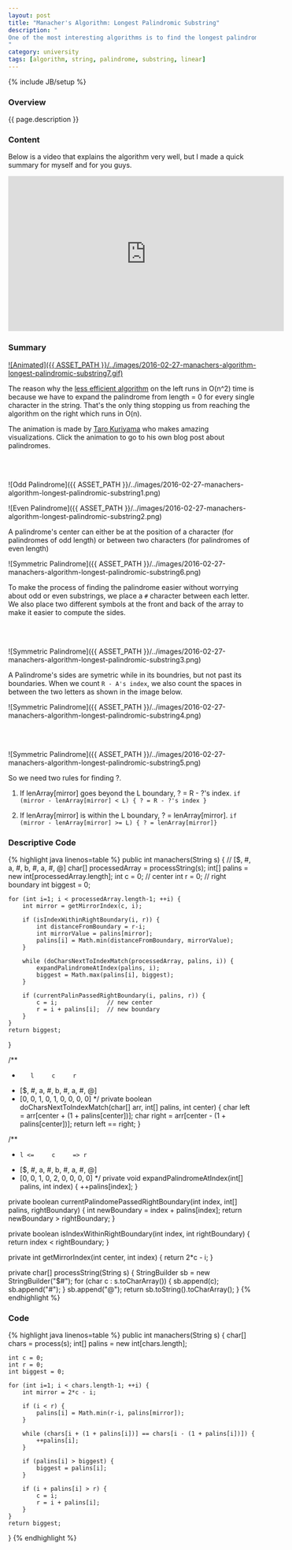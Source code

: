 ```yaml
---
layout: post
title: "Manacher's Algorithm: Longest Palindromic Substring"
description: "
One of the most interesting algorithms is to find the longest palindromic substring in O(n) time. A palindrome is a string that is the same when reversed. For example, `Dr. Awkward` is a palindrome. If we remove non alphanumeric characters and make each character lower case, it becomes `drawkward` which is the same when reversed. For more information, you can look at [Manacher's Algorithm wiki page](https://en.wikipedia.org/wiki/Longest_palindromic_substring).
"
category: university
tags: [algorithm, string, palindrome, substring, linear]
---
```

{% include JB/setup %}

<!-- Overview -->
<h3>Overview</h3>

{{ page.description }}

<!-- Content -->
<h3>Content</h3>

Below is a video that explains the algorithm very well, but I made a quick summary for myself and for you guys.

<iframe width="560" height="315" src="https://www.youtube.com/embed/nbTSfrEfo6M" frameborder="0" allowfullscreen></iframe>

<!-- Summary -->
<h3>Summary</h3>

[![Animated]({{ ASSET_PATH }}/../images/2016-02-27-manachers-algorithm-longest-palindromic-substring7.gif)](http://tarokuriyama.com/projects/palindrome2.php)

The reason why the [less efficient algorithm](http://www.geeksforgeeks.org/longest-palindromic-substring-set-2/) on the left runs in O(n^2) time is because we have to expand the palindrome from length = 0 for every single character in the string. That's the only thing stopping us from reaching the algorithm on the right which runs in O(n). 

The animation is made by [Taro Kuriyama](http://tarokuriyama.com/index.php) who makes amazing visualizations. Click the animation to go to his own blog post about palindromes.

<br /><br />

![Odd Palindrome]({{ ASSET_PATH }}/../images/2016-02-27-manachers-algorithm-longest-palindromic-substring1.png)

![Even Palindrome]({{ ASSET_PATH }}/../images/2016-02-27-manachers-algorithm-longest-palindromic-substring2.png)

A palindrome's center can either be at the position of a character (for palindromes of odd length) or between two characters (for palindromes of even length)

![Symmetric Palindrome]({{ ASSET_PATH }}/../images/2016-02-27-manachers-algorithm-longest-palindromic-substring6.png)

To make the process of finding the palindrome easier without worrying about odd or even substrings, we place a `#` character between each letter. We also place two different symbols at the front and back of the array to make it easier to compute the sides.

<br /><br />


![Symmetric Palindrome]({{ ASSET_PATH }}/../images/2016-02-27-manachers-algorithm-longest-palindromic-substring3.png)

A Palindrome's sides are symetric while in its boundries, but not past its boundaries. When we count `R - A's index`, we also count the spaces in between the two letters as shown in the image below.

![Symmetric Palindrome]({{ ASSET_PATH }}/../images/2016-02-27-manachers-algorithm-longest-palindromic-substring4.png)

<br /><br />

![Symmetric Palindrome]({{ ASSET_PATH }}/../images/2016-02-27-manachers-algorithm-longest-palindromic-substring5.png)

So we need two rules for finding ?.

1. If lenArray[mirror] goes beyond the L boundary, ? = R - ?'s index. `if (mirror - lenArray[mirror] < L) { ? = R - ?'s index }`

2. If lenArray[mirror] is within the L boundary, ? = lenArray[mirror]. `if (mirror - lenArray[mirror] >= L) { ? = lenArray[mirror]}`


<!-- Descriptive Code-->
<h3>Descriptive Code</h3>

<!-- Code _______________________________________-->
{% highlight java linenos=table %}
public int manachers(String s) {
    // [$, #, a, #, b, #, a, #, @]
    char[] processedArray = processString(s);
    int[] palins = new int[processedArray.length];
    int c = 0;  // center
    int r = 0;  // right boundary
    int biggest = 0;

    for (int i=1; i < processedArray.length-1; ++i) {
        int mirror = getMirrorIndex(c, i);

        if (isIndexWithinRightBoundary(i, r)) {
            int distanceFromBoundary = r-i;
            int mirrorValue = palins[mirror];
            palins[i] = Math.min(distanceFromBoundary, mirrorValue);
        }

        while (doCharsNextToIndexMatch(processedArray, palins, i)) {
            expandPalindromeAtIndex(palins, i);
            biggest = Math.max(palins[i], biggest);
        }

        if (currentPalinPassedRightBoundary(i, palins, r)) {
            c = i;              // new center
            r = i + palins[i];  // new boundary
        }
    }
    return biggest;
}

/**
 *        l     c     r
 * [$, #, a, #, b, #, a, #, @]
 * [0, 0, 1, 0, 1, 0, 0, 0, 0]
 */
private boolean doCharsNextToIndexMatch(char[] arr, int[] palins, int center) {
    char left = arr[center + (1 + palins[center])];
    char right = arr[center - (1 + palins[center])];
    return left == right;
}

/**
 *     l <=     c     => r
 * [$, #, a, #, b, #, a, #, @]
 * [0, 0, 1, 0, 2, 0, 0, 0, 0]
 */
private void expandPalindromeAtIndex(int[] palins, int index) {
    ++palins[index];
}

private boolean currentPalindomePassedRightBoundary(int index, int[] palins, rightBoundary) {
    int newBoundary = index + palins[index];
    return newBoundary > rightBoundary;
}

private boolean isIndexWithinRightBoundary(int index, int rightBoundary) {
    return index < rightBoundary;
}

private int getMirrorIndex(int center, int index) {
    return 2*c - i;
}

private char[] processString(String s) {
    StringBuilder sb = new StringBuilder("$#");
    for (char c : s.toCharArray()) {
        sb.append(c);
        sb.append("#");
    }
    sb.append("@");
    return sb.toString().toCharArray();
}
{% endhighlight %}
<!-- /Code ^^^^^^^^^^^^^^^^^^^^^^^^^^^^^^^^^^^^^^-->


<!-- Code-->
<h3>Code</h3>

<!-- Code _______________________________________-->
{% highlight java linenos=table %}
public int manachers(String s) {
    char[] chars = process(s);
    int[] palins = new int[chars.length];

    int c = 0;
    int r = 0;
    int biggest = 0;

    for (int i=1; i < chars.length-1; ++i) {
        int mirror = 2*c - i;

        if (i < r) {
            palins[i] = Math.min(r-i, palins[mirror]);
        }

        while (chars[i + (1 + palins[i])] == chars[i - (1 + palins[i])]) {
            ++palins[i];
        }

        if (palins[i] > biggest) {
            biggest = palins[i];
        }

        if (i + palins[i] > r) {
            c = i;
            r = i + palins[i];
        }
    }
    return biggest;
}
{% endhighlight %}
<!-- /Code ^^^^^^^^^^^^^^^^^^^^^^^^^^^^^^^^^^^^^^-->